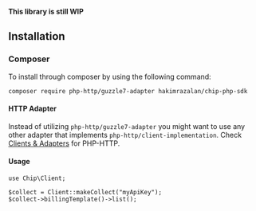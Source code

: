 **This library is still WIP**

## Installation

### Composer

To install through composer by using the following command:

    composer require php-http/guzzle7-adapter hakimrazalan/chip-php-sdk

#### HTTP Adapter

Instead of utilizing `php-http/guzzle7-adapter` you might want to use any other adapter that implements `php-http/client-implementation`. Check [Clients & Adapters](http://docs.php-http.org/en/latest/clients.html) for PHP-HTTP.

#### Usage

```
use Chip\Client;

$collect = Client::makeCollect("myApiKey");
$collect->billingTemplate()->list();
```